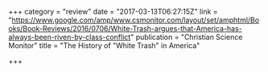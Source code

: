 +++
category = "review"
date = "2017-03-13T06:27:15Z"
link = "https://www.google.com/amp/www.csmonitor.com/layout/set/amphtml/Books/Book-Reviews/2016/0706/White-Trash-argues-that-America-has-always-been-riven-by-class-conflict"
publication = "Christian Science Monitor"
title = "The History of \"White Trash\" in America"

+++
